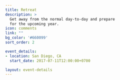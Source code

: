 ```yaml
---
title: Retreat
description: >
  Get away from the normal day-to-day and prepare
  for the upcoming year.
icon: comments
link: ""
bg_color: '#660099'
sort_order: 2

event_details:
- location: San Diego, CA
  start_date: 2017-07-11T12:00:00+0700

layout: event-details
---
```

